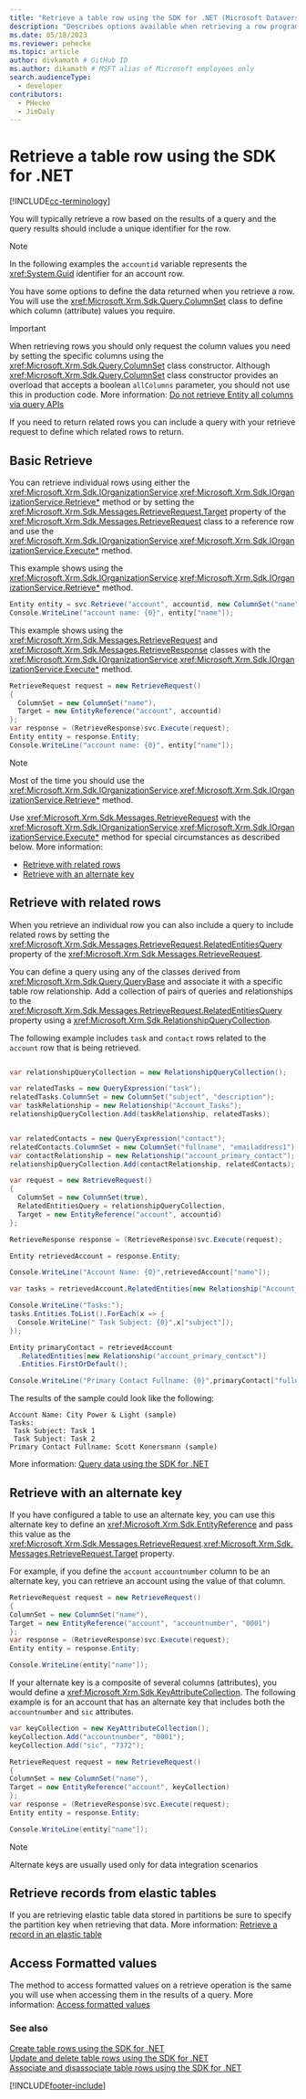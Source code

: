 ```yaml
---
title: "Retrieve a table row using the SDK for .NET (Microsoft Dataverse) | Microsoft Docs" # Intent and product brand in a unique string of 43-59 chars including spaces
description: "Describes options available when retrieving a row programmatically." # 115-145 characters including spaces. This abstract displays in the search result.
ms.date: 05/18/2023
ms.reviewer: pehecke
ms.topic: article
author: divkamath # GitHub ID
ms.author: dikamath # MSFT alias of Microsoft employees only
search.audienceType: 
  - developer
contributors:
  - PHecke
  - JimDaly
---
```


# Retrieve a table row using the SDK for .NET

[!INCLUDE[cc-terminology](../includes/cc-terminology.md)]

You will typically retrieve a row based on the results of a query and the query results should include a unique identifier for the row.

> [!NOTE]
> In the following examples the `accountid` variable represents the <xref:System.Guid> identifier for an account row.

You have some options to define the data returned when you retrieve a row. You will use the <xref:Microsoft.Xrm.Sdk.Query.ColumnSet> class to define which column (attribute) values you require.


> [!IMPORTANT]
> When retrieving rows you should only request the column values you need by setting the specific columns using the <xref:Microsoft.Xrm.Sdk.Query.ColumnSet> class constructor. Although <xref:Microsoft.Xrm.Sdk.Query.ColumnSet> class constructor provides an overload that accepts a boolean `allColumns` parameter, you should not use this in production code. More information: [Do not retrieve Entity all columns via query APIs](../best-practices/work-with-data/retrieve-specific-columns-entity-via-query-apis.md)

If you need to return related rows you can include a query with your retrieve request to define which related rows to return.

## Basic Retrieve

You can retrieve individual rows using either the <xref:Microsoft.Xrm.Sdk.IOrganizationService>.<xref:Microsoft.Xrm.Sdk.IOrganizationService.Retrieve*> method or by setting the <xref:Microsoft.Xrm.Sdk.Messages.RetrieveRequest.Target> property of the  <xref:Microsoft.Xrm.Sdk.Messages.RetrieveRequest> class to a reference row and use the <xref:Microsoft.Xrm.Sdk.IOrganizationService>.<xref:Microsoft.Xrm.Sdk.IOrganizationService.Execute*> method.

This example shows using the <xref:Microsoft.Xrm.Sdk.IOrganizationService>.<xref:Microsoft.Xrm.Sdk.IOrganizationService.Retrieve*> method.

```csharp
Entity entity = svc.Retrieve("account", accountid, new ColumnSet("name"));
Console.WriteLine("account name: {0}", entity["name"]);
```

This example shows using the <xref:Microsoft.Xrm.Sdk.Messages.RetrieveRequest> and <xref:Microsoft.Xrm.Sdk.Messages.RetrieveResponse> classes with the <xref:Microsoft.Xrm.Sdk.IOrganizationService>.<xref:Microsoft.Xrm.Sdk.IOrganizationService.Execute*> method.

```csharp
RetrieveRequest request = new RetrieveRequest()
{
  ColumnSet = new ColumnSet("name"),
  Target = new EntityReference("account", accountid)
};
var response = (RetrieveResponse)svc.Execute(request);
Entity entity = response.Entity;
Console.WriteLine("account name: {0}", entity["name"]);
```

> [!NOTE]
> Most of the time you should use the <xref:Microsoft.Xrm.Sdk.IOrganizationService>.<xref:Microsoft.Xrm.Sdk.IOrganizationService.Retrieve*> method.
>
> Use <xref:Microsoft.Xrm.Sdk.Messages.RetrieveRequest> with the <xref:Microsoft.Xrm.Sdk.IOrganizationService>.<xref:Microsoft.Xrm.Sdk.IOrganizationService.Execute*> method for special circumstances as described below. 
> More information: 
> - [Retrieve with related rows](#retrieve-with-related-rows)
> - [Retrieve with an alternate key](#retrieve-with-an-alternate-key)

## Retrieve with related rows

When you retrieve an individual row you can also include a query to include related rows by setting the  <xref:Microsoft.Xrm.Sdk.Messages.RetrieveRequest.RelatedEntitiesQuery> property of the <xref:Microsoft.Xrm.Sdk.Messages.RetrieveRequest>.

You can define a query using any of the classes derived from <xref:Microsoft.Xrm.Sdk.Query.QueryBase> and associate it with a specific table row relationship. Add a collection of pairs of queries and relationships to the <xref:Microsoft.Xrm.Sdk.Messages.RetrieveRequest.RelatedEntitiesQuery> property using a <xref:Microsoft.Xrm.Sdk.RelationshipQueryCollection>.

The following example includes  `task` and `contact` rows related to the `account` row that is being retrieved.

```csharp

var relationshipQueryCollection = new RelationshipQueryCollection();

var relatedTasks = new QueryExpression("task");
relatedTasks.ColumnSet = new ColumnSet("subject", "description");
var taskRelationship = new Relationship("Account_Tasks");
relationshipQueryCollection.Add(taskRelationship, relatedTasks);


var relatedContacts = new QueryExpression("contact");
relatedContacts.ColumnSet = new ColumnSet("fullname", "emailaddress1");
var contactRelationship = new Relationship("account_primary_contact");
relationshipQueryCollection.Add(contactRelationship, relatedContacts);

var request = new RetrieveRequest()
{
  ColumnSet = new ColumnSet(true),
  RelatedEntitiesQuery = relationshipQueryCollection,
  Target = new EntityReference("account", accountid)
};

RetrieveResponse response = (RetrieveResponse)svc.Execute(request);

Entity retrievedAccount = response.Entity;

Console.WriteLine("Account Name: {0}",retrievedAccount["name"]);

var tasks = retrievedAccount.RelatedEntities[new Relationship("Account_Tasks")];

Console.WriteLine("Tasks:");
tasks.Entities.ToList().ForEach(x => {
  Console.WriteLine(" Task Subject: {0}",x["subject"]);
});

Entity primaryContact = retrievedAccount
  .RelatedEntities[new Relationship("account_primary_contact")]
  .Entities.FirstOrDefault();

Console.WriteLine("Primary Contact Fullname: {0}",primaryContact["fullname"]);
```
The results of the sample could look like the following:

```
Account Name: City Power & Light (sample)
Tasks:
 Task Subject: Task 1
 Task Subject: Task 2
Primary Contact Fullname: Scott Konersmann (sample)
```

More information: [Query data using the SDK for .NET](entity-operations-query-data.md)


## Retrieve with an alternate key

If you have configured a table to use an alternate key, you can use this alternate key to define an <xref:Microsoft.Xrm.Sdk.EntityReference> and pass this value as the <xref:Microsoft.Xrm.Sdk.Messages.RetrieveRequest>.<xref:Microsoft.Xrm.Sdk.Messages.RetrieveRequest.Target> property.

For example, if you define the `account` `accountnumber` column to be an alternate key, you can retrieve an account using the value of that column.


```csharp
RetrieveRequest request = new RetrieveRequest()
{
ColumnSet = new ColumnSet("name"),
Target = new EntityReference("account", "accountnumber", "0001")
};
var response = (RetrieveResponse)svc.Execute(request);
Entity entity = response.Entity;

Console.WriteLine(entity["name"]);
```

If your alternate key is a composite of several columns (attributes), you would define a <xref:Microsoft.Xrm.Sdk.KeyAttributeCollection>. The following example is for an account that has an alternate key that includes both the `accountnumber` and `sic` attributes.

```csharp
var keyCollection = new KeyAttributeCollection();
keyCollection.Add("accountnumber", "0001");
keyCollection.Add("sic", "7372");

RetrieveRequest request = new RetrieveRequest()
{
ColumnSet = new ColumnSet("name"),
Target = new EntityReference("account", keyCollection)
};
var response = (RetrieveResponse)svc.Execute(request);
Entity entity = response.Entity;

Console.WriteLine(entity["name"]);
```
> [!NOTE]
> Alternate keys are usually used only for data integration scenarios

## Retrieve records from elastic tables

If you are retrieving elastic table data stored in partitions be sure to specify the partition key when retrieving that data. More information: [Retrieve a record in an elastic table](../use-elastic-tables.md#retrieve-a-record-in-an-elastic-table)

## Access Formatted values

The method to access formatted values on a retrieve operation is the same you will use when accessing them in the results of a query. More information: [Access formatted values](entity-operations-query-data.md#access-formatted-values)

<!-- TODO Move the information about accessing formatted values here, where the topic is shorter rather than the query topic which is longer -->

### See also

[Create table rows using the SDK for .NET](entity-operations-create.md)<br />
[Update and delete table rows using the SDK for .NET](entity-operations-update-delete.md)<br />
[Associate and disassociate table rows using the SDK for .NET](entity-operations-associate-disassociate.md)<br />


[!INCLUDE[footer-include](../../../includes/footer-banner.md)]

